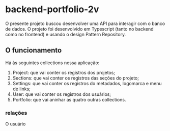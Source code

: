 # backend-portfolio-2v

O presente projeto buscou desenvolver uma API para interagir com o banco de dados.
O projeto foi desenvolvido em Typescript (tanto no backend como no frontend) e usando o design Pattern Repository.

## O funcionamento

Há às seguintes collections nessa aplicação:
1. Project: que vai conter os registros dos projetos;
2. Sections: que vai conter os registros das seções do projeto;
3. Settings: que vai conter os registros do metadados, logomarca e menu de links;
4. User: que vai conter os registros dos usuários;
5. Portfolio: que vai aninhar as quatro outras collections.

### relações

O usuário 
